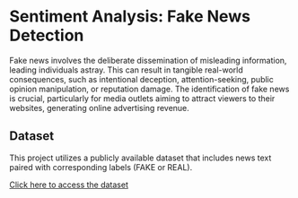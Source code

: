 # Sentiment Analysis: Fake News Detection

Fake news involves the deliberate dissemination of misleading information, leading individuals astray. This can result in tangible real-world consequences, such as intentional deception, attention-seeking, public opinion manipulation, or reputation damage. The identification of fake news is crucial, particularly for media outlets aiming to attract viewers to their websites, generating online advertising revenue.

## Dataset

This project utilizes a publicly available dataset that includes news text paired with corresponding labels (FAKE or REAL).

[Click here to access the dataset]([URL_TO_DATASET](https://drive.google.com/file/d/1XoHoUjZtLQ6gh_CPv9_igtZoEsdkgq3t/view))

